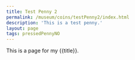```yaml
---
title: Test Penny 2
permalink: /museum/coins/testPenny2/index.html
description: 'This is a test penny.'
layout: page
tags: pressedPennyNO
---
```


This is a page for my {{title}}.